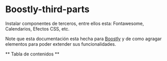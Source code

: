 # Boostly-third-parts

Instalar componentes de terceros, entre ellos esta: Fontawesome, Calendarios, Efectos CSS, etc.

Note que esta documentación esta hecha para [Boostly](https://github.com/mayanfy/boostly) y de como agragar elementos para poder extender sus funcionalidades.

** Tabla de contenidos **
 